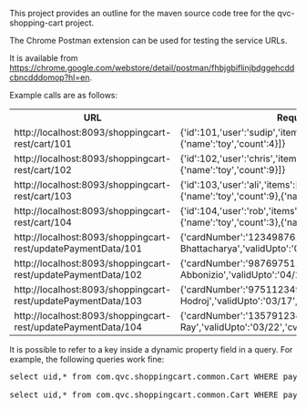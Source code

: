 This project provides an outline for the maven source code tree for the qvc-shopping-cart project.

The Chrome Postman extension can be used for testing the service URLs. 

It is available from https://chrome.google.com/webstore/detail/postman/fhbjgbiflinjbdggehcddcbncdddomop?hl=en.

Example calls are as follows:

<table>
	<tr>
		<th>URL</th>
		<th>Request Body</th>
	</tr>
	<tr>
		<td>http://localhost:8093/shoppingcart-rest/cart/101</td>
		<td>{'id':101,'user':'sudip','items':[{'name':'book','count':1},{'name':'toy','count':4}]}</td>
	</tr>
	<tr>
		<td>http://localhost:8093/shoppingcart-rest/cart/102</td>
		<td>{'id':102,'user':'chris','items':[{'name':'book','count':3},{'name':'toy','count':9}]}</td>
	</tr>
	<tr>
		<td>http://localhost:8093/shoppingcart-rest/cart/103</td>
		<td>{'id':103,'user':'ali','items':[{'name':'book','count':3},{'name':'toy','count':9},{'name':'cd','count':4}]}</td>
	</tr>
	<tr>
		<td>http://localhost:8093/shoppingcart-rest/cart/104</td>
		<td>{'id':104,'user':'rob','items':[{'name':'cd','count':3},{'name':'toy','count':3},{'name':'software','count':1}]}</td>
	</tr>
	<tr>
		<td>http://localhost:8093/shoppingcart-rest/updatePaymentData/101</td>
		<td>{'cardNumber':'1234987613579751','holderName':'Sudip Bhattacharya','validUpto':'07/20','cvvCode':147}</td>
	</tr>
	<tr>
		<td>http://localhost:8093/shoppingcart-rest/updatePaymentData/102</td>
		<td>{'cardNumber':'9876975112341357','holderName':'Chris Abbonizio','validUpto':'04/22','cvvCode':246}</td>
	</tr>
	<tr>
		<td>http://localhost:8093/shoppingcart-rest/updatePaymentData/103</td>
		<td>{'cardNumber':'9751123498761357','holderName':'Ali Hodroj','validUpto':'03/17','cvvCode':375}</td>
	</tr>
	<tr>
		<td>http://localhost:8093/shoppingcart-rest/updatePaymentData/104</td>
		<td>{'cardNumber':'1357912349876751','holderName':'Rob Ray','validUpto':'03/22','cvvCode':387}</td>
	</tr>
</table>

It is possible to refer to a key inside a dynamic property field in a query. For example, the following queries work fine:
 
<pre>
select uid,* from com.qvc.shoppingcart.common.Cart WHERE paymentData.info.holderName = 'Sudip Bhattacharya'

select uid,* from com.qvc.shoppingcart.common.Cart WHERE paymentData.info.holderName in ('Sudip Bhattacharya', 'Rob Ray')
</pre>



